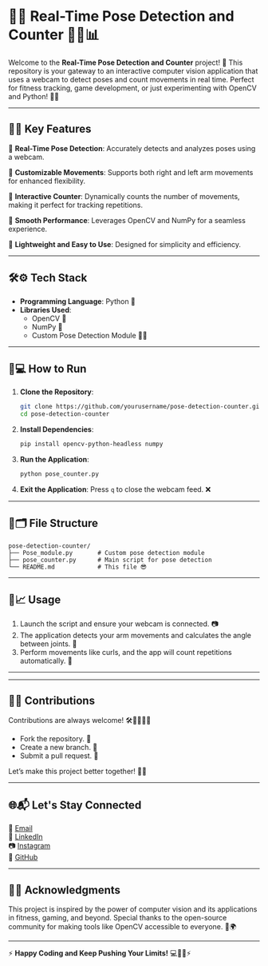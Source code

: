 # 🤖✨ Real-Time Pose Detection and Counter 🏋️‍♀️📊

Welcome to the **Real-Time Pose Detection and Counter** project! 🚀 This repository is your gateway to an interactive computer vision application that uses a webcam to detect poses and count movements in real time. Perfect for fitness tracking, game development, or just experimenting with OpenCV and Python! 💪🎯

---

## 📌✨ Key Features

🌟 **Real-Time Pose Detection**: Accurately detects and analyzes poses using a webcam.

🌟 **Customizable Movements**: Supports both right and left arm movements for enhanced flexibility.

🌟 **Interactive Counter**: Dynamically counts the number of movements, making it perfect for tracking repetitions.

🌟 **Smooth Performance**: Leverages OpenCV and NumPy for a seamless experience.

🌟 **Lightweight and Easy to Use**: Designed for simplicity and efficiency.

---

## 🛠️⚙️ Tech Stack

- **Programming Language**: Python 🐍
- **Libraries Used**:
  - OpenCV 🎥
  - NumPy 🔢
  - Custom Pose Detection Module 🏋️‍♂️

---

## 🚀💻 How to Run

1. **Clone the Repository**:
   ```bash
   git clone https://github.com/yourusername/pose-detection-counter.git
   cd pose-detection-counter
   ```
2. **Install Dependencies**:
   ```bash
   pip install opencv-python-headless numpy
   ```
3. **Run the Application**:
   ```bash
   python pose_counter.py
   ```
4. **Exit the Application**:
   Press `q` to close the webcam feed. ❌

---

## 📂🗂️ File Structure

```
pose-detection-counter/
├── Pose_module.py       # Custom pose detection module
├── pose_counter.py      # Main script for pose detection
└── README.md            # This file 😎
```

---

## 🎯📈 Usage

1. Launch the script and ensure your webcam is connected. 📷
2. The application detects your arm movements and calculates the angle between joints. 🔄
3. Perform movements like curls, and the app will count repetitions automatically. 🔢

---

---

## 🤝🌟 Contributions

Contributions are always welcome! 🛠️👩‍💻👨‍💻

- Fork the repository. 🍴
- Create a new branch. 🌿
- Submit a pull request. 🔄

Let’s make this project better together! 🤝💡

---

## 🌐📬 Let's Stay Connected

📧 [Email](mailto:nimmanirishik@gmail.com)  
🔗 [LinkedIn](https://linkedin.com/in/nimmani-rishik-66b632287)  
📷 [Instagram](https://instagram.com/rishik_3142)  
🐙 [GitHub](https://github.com/yourusername)

---

## 🏅👏 Acknowledgments

This project is inspired by the power of computer vision and its applications in fitness, gaming, and beyond. Special thanks to the open-source community for making tools like OpenCV accessible to everyone. 🙌🌍

---

⚡ **Happy Coding and Keep Pushing Your Limits!** 💻🏋️‍♂️⚡
